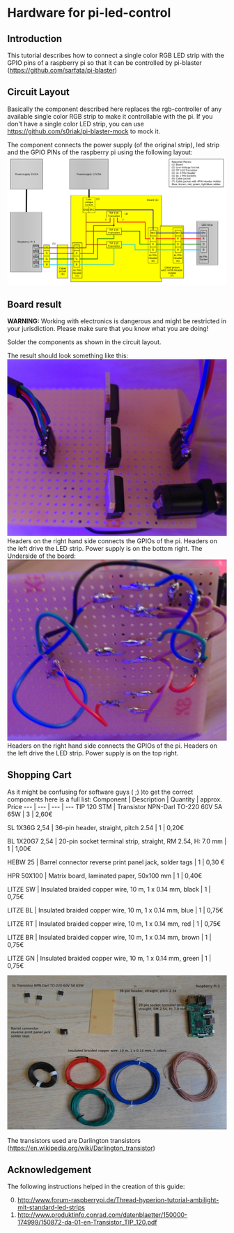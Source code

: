 # Hardware for pi-led-control
## Introduction
This tutorial describes how to connect a single color RGB LED strip with the GPIO pins of a raspberry pi so that it can be controlled by pi-blaster (https://github.com/sarfata/pi-blaster)

## Circuit Layout
Basically the component described here replaces the rgb-controller of any available single color RGB strip to make it controllable with the pi.
If you don't have a single color LED strip, you can use https://github.com/s0riak/pi-blaster-mock to mock it.

The component connects the power supply (of the original strip), led strip and the GPIO PINs of the raspberry pi using the following layout:
![circuit layout to control the led strip](https://raw.githubusercontent.com/s0riak/pi-led-control/master/hardware/circuit-layout.png)

## Board result 

**WARNING:**
Working with electronics is dangerous and might be restricted in your jurisdiction.
Please make sure that you know what you are doing!

Solder the components as shown in the circuit layout.

The result should look something like this:
![upside of the control board](https://raw.githubusercontent.com/s0riak/pi-led-control/master/hardware/upside.jpg)
Headers on the right hand side connects the GPIOs of the pi. Headers on the left drive the LED strip. Power supply is on the bottom right.
The Underside of the board: 
![underside of the control board](https://raw.githubusercontent.com/s0riak/pi-led-control/master/hardware/underside.jpg)
Headers on the right hand side connects the GPIOs of the pi. Headers on the left drive the LED strip. Power supply is on the top right.

## Shopping Cart

As it might be confusing for software guys ( ;) )to get the correct components here is a full list:
Component | Description | Quantity | approx. Price
--- | --- | --- | ---
TIP 120 STM | Transistor NPN-Darl TO-220 60V 5A 65W | 3 | 2,60€

SL 1X36G 2,54 | 36-pin header, straight, pitch 2.54 | 1 | 0,20€

BL 1X20G7 2,54 | 20-pin socket terminal strip, straight, RM 2.54, H: 7.0 mm | 1 | 1,00€

HEBW 25 | Barrel connector reverse print panel jack, solder tags | 1 | 0,30 €

HPR 50X100 | Matrix board, laminated paper, 50x100 mm | 1 | 0,40€

LITZE SW | Insulated braided copper wire, 10 m, 1 x 0.14 mm, black | 1 | 0,75€

LITZE BL | Insulated braided copper wire, 10 m, 1 x 0.14 mm, blue  | 1 | 0,75€

LITZE RT | Insulated braided copper wire, 10 m, 1 x 0.14 mm, red | 1 | 0,75€

LITZE BR | Insulated braided copper wire, 10 m, 1 x 0.14 mm, brown | 1 | 0,75€

LITZE GN | Insulated braided copper wire, 10 m, 1 x 0.14 mm, green | 1 | 0,75€

![Bits and pieces needed for the circuit](https://raw.githubusercontent.com/s0riak/pi-led-control/master/hardware/pieces.jpg)

The transistors used are Darlington transistors (https://en.wikipedia.org/wiki/Darlington_transistor)

## Acknowledgement
The following instructions helped in the creation of this guide:

0. http://www.forum-raspberrypi.de/Thread-hyperion-tutorial-ambilight-mit-standard-led-strips 
0. http://www.produktinfo.conrad.com/datenblaetter/150000-174999/150872-da-01-en-Transistor_TIP_120.pdf

